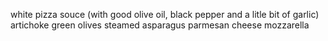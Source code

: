 white pizza souce (with good olive oil, black pepper and a litle bit of garlic)
artichoke
green olives
steamed asparagus
parmesan cheese
mozzarella
